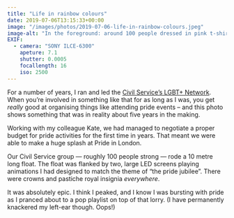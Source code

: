 ```yaml
---
title: "Life in rainbow colours"
date: 2019-07-06T13:15:33+00:00
image: "/images/photos/2019-07-06-life-in-rainbow-colours.jpeg"
image-alt: "In the foreground: around 100 people dressed in pink t-shirts, waving placards and banners reading “a proud Civil Service”. In the background: a large, 10 metre lorry, adorned with large LED screens and topped with a giant, glittering unicorn and lion holding the Gilbert Baker rainbow pride flag."
EXIF:
  - camera: "SONY ILCE-6300"
    apeture: 7.1
    shutter: 0.0005
    focallength: 16
    iso: 2500
---
```


For a number of years, I ran and led the [Civil Service’s LGBT+ Network](https://civilservice.lgbt). When you’re involved in something like that for as long as I was, you get _really_ good at organising things like attending pride events – and this photo shows something that was in reality about five years in the making.

Working with my colleague Kate, we had managed to negotiate a proper budget for pride activities for the first time in years. That meant we were able to make a huge splash at Pride in London.

Our Civil Service group — roughly 100 people strong — rode a 10 metre long float. The float was flanked by two, large LED screens playing animations I had designed to match the theme of “the pride jubilee”. There were crowns and pastiche royal insignia _everywhere_. 

It was absolutely epic. I think I peaked, and I know I was bursting with pride as I pranced about to a pop playlist on top of that lorry. (I have permanently knackered my left-ear though. Oops!)